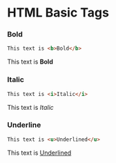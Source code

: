 # HTML Basic Tags

### Bold
```html
This text is <b>Bold</b>
```
This text is **Bold**

### Italic
```html
This text is <i>Italic</i>
```
This text is _Italic_

### Underline
```html
This text is <u>Underlined</u>
```
This text is <ins>Underlined</ins>
